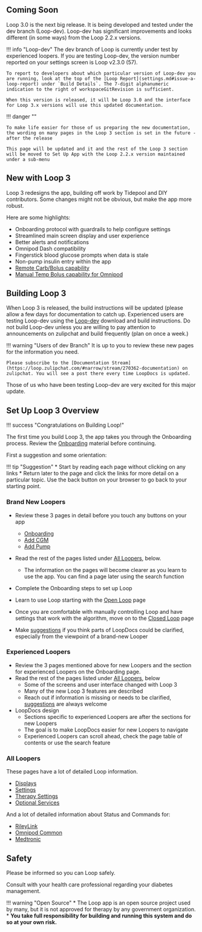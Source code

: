 ## Coming Soon

Loop 3.0 is the next big release. It is being developed and tested under the dev branch (Loop-dev). Loop-dev has significant improvements and looks different (in some ways) from the Loop 2.2.x versions.

!!! info "Loop-dev"
    The dev branch of Loop is currently under test by experienced loopers. If you are testing Loop-dev, the version number reported on your settings screen is Loop v2.3.0 (57).

    To report to developers about which particular version of Loop-dev you are running, look at the top of the [Loop Report](settings.md#issue-a-loop-report) under `Build Details`. The 7-digit alphanumeric indication to the right of workspaceGitRevision is sufficient.

    When this version is released, it will be Loop 3.0 and the interface for Loop 3.x versions will use this updated documentation.


!!! danger ""

    To make life easier for those of us preparing the new documentation, the wording on many pages in the Loop 3 section is set in the future - after the release

    This page will be updated and it and the rest of the Loop 3 section will be moved to Set Up App with the Loop 2.2.x version maintained under a sub-menu


## New with Loop 3

Loop 3 redesigns the app, building off work by Tidepool and DIY contributors. Some changes might not be obvious, but make the app more robust.

Here are some highlights:

* Onboarding protocol with guardrails to help configure settings
* Streamlined main screen display and user experience
* Better alerts and notifications
* Omnipod Dash compatibility
* Fingerstick blood glucose prompts when data is stale
* Non-pump insulin entry within the app
* [Remote Carb/Bolus capability](features.md#remote-carb-bolus)
* [Manual Temp Bolus capability for Omnipod](omnipod.md#manual-temp-basal)


## Building Loop 3

When Loop 3 is released, the build instructions will be updated (please allow a few days for documentation to catch up. Experienced users are testing Loop-dev using the [Loop-dev](../build/step13.md#advanced-users-only) download and build instructions. Do not build Loop-dev unless you are willing to pay attention to announcements on zulipchat and build frequently (plan on once a week.)

!!! warning "Users of dev Branch"
    It is up to you to review these new pages for the information you need.

    Please subscribe to the [Documentation Stream](https://loop.zulipchat.com/#narrow/stream/270362-documentation) on zulipchat. You will see a post there every time LoopDocs is updated.


Those of us who have been testing Loop-dev are very excited for this major update.

## Set Up Loop 3 Overview

!!! success "Congratulations on Building Loop!"

The first time you build Loop 3, the app takes you through the Onboarding process. Review the [Onboarding](onboarding.md) material before continuing.

First a suggestion and some orientation:

!!! tip "Suggestion"
    * Start by reading each page without clicking on any links
    * Return later to the page and click the links for more detail on a particular topic.  Use the back button on your browser to go back to your starting point.

### Brand New Loopers

* Review these 3 pages in detail before you touch any buttons on your app
    * [Onboarding](onboarding.md)
    * [Add CGM](add-cgm.md)
    * [Add Pump](add-pump.md)
* Read the rest of the pages listed under [All Loopers](#all-loopers), below. 

    * The information on the pages will become clearer as you learn to use the app.  You can find a page later using the search function
* Complete the Onboarding steps to set up Loop
* Learn to use Loop starting with the [Open Loop](../operation/loop/open-loop.md) page
* Once you are comfortable with manually controlling Loop and have settings that work with the algorithm, move on to the [Closed Loop](../operation/loop/close-loop.md) page
* Make [suggestions](../intro/loopdocs-how-to.md#how-to-improve-loopdocs) if you think parts of LoopDocs could be clarified, especially from the viewpoint of a brand-new Looper

### Experienced Loopers

* Review the 3 pages mentioned above for new Loopers and the section for experienced Loopers on the Onboarding page.
* Read the rest of the pages listed under [All Loopers](#all-loopers), below
    - Some of the screens and user interface changed with Loop 3
    - Many of the new Loop 3 features are described
    - Reach out if information is missing or needs to be clarified, [suggestions](../intro/loopdocs-how-to.md#how-to-improve-loopdocs) are always welcome
* LoopDocs design
    * Sections specific to experienced Loopers are after the sections for new Loopers
    * The goal is to make LoopDocs easier for new Loopers to navigate
    * Experienced Loopers can scroll ahead, check the page table of contents or use the search feature

### All Loopers

These pages have a lot of detailed Loop information.

* [Displays](displays_v3.md)
* [Settings](settings.md)
* [Therapy Settings](therapy-settings.md)
* [Optional Services](../operation/loop-settings/services.md)

And a lot of detailed information about Status and Commands for:

* [RileyLink](../operation/loop-settings/rileylink.md)
* [Omnipod Common](omnipod.md)
* [Medtronic](medtronic.md)

## Safety

Please be informed so you can Loop safely.

Consult with your health care professional regarding your diabetes management.

!!! warning "Open Source"
    * The Loop app is an open source project used by many, but it is not approved for therapy by any government organization.
    * **You take full responsibility for building and running this system and do so at your own risk.**
